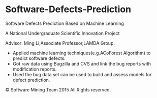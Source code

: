 # Software-Defects-Prediction
Software Defects Prediction Based on Machine Learning

A National Undergraduate Scientific Innovation Project

Advisor: Ming Li,Associate Professor,LAMDA Group.

* Applied machine learning techniques(e.g.ACoForest Algorithm) to predict software defects.
* Got raw data using Bugzilla and CVS and link the bug reports with modification reports.
* Used the bug data set can be used to build and assess models for defect prediction.

© Software Mining Team 2015 All Rights reserved.
